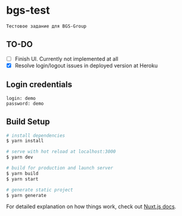 # bgs-test

```
Тестовое задание для BGS-Group
```

## TO-DO
- [ ] Finish UI. Currently not implemented at all
- [x] Resolve login/logout issues in deployed version at Heroku

## Login credentials
```
login: demo
password: demo
```

## Build Setup

```bash
# install dependencies
$ yarn install

# serve with hot reload at localhost:3000
$ yarn dev

# build for production and launch server
$ yarn build
$ yarn start

# generate static project
$ yarn generate
```

For detailed explanation on how things work, check out [Nuxt.js docs](https://nuxtjs.org).
